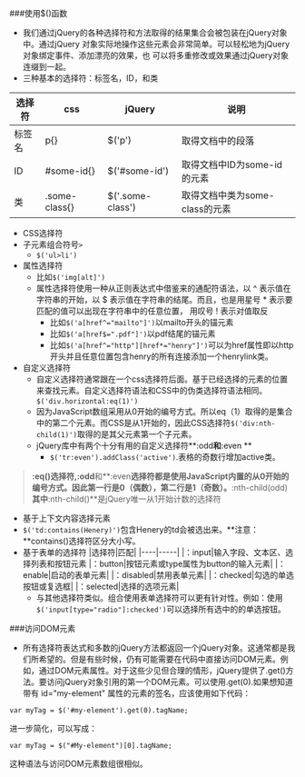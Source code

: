 ###使用$()函数
 - 我们通过jQuery的各种选择符和方法取得的结果集合会被包装在jQuery对象中。通过jQuery
对象实际地操作这些元素会非常简单。可以轻松地为jQuery对象绑定事件、添加漂亮的效果，也
可以将多重修改或效果通过jQuery对象连缀到一起。
 - 三种基本的选择符：标签名，ID，和类
 
|选择符|css|jQuery|说明|
|-----|---|---|----|
|标签名|p{}|$('p')|取得文档中的段落
|ID|#some-id{}|$('#some-id')|取得文档中ID为some-id的元素
|类|.some-class{}|$('.some-class')|取得文档中类为some-class的元素

- CSS选择符
 - 子元素组合符号`>`
   - `$('ul>li')`
 - 属性选择符
   - 比如`$('img[alt]')`
   - 属性选择符使用一种从正则表达式中借鉴来的通配符语法，以 ^ 表示值在字符串的开始，以 $
表示值在字符串的结尾。而且，也是用星号 * 表示要匹配的值可以出现在字符串中的任意位置，
用叹号 ! 表示对值取反
      -  比如`$('a[href^="mailto"]')`以mailto开头的锚元素
      -  比如`$('a[href$=".pdf"]')`以pdf结尾的锚元素
      -  比如`$('a[href^="http"][href*="henry"]')`可以为href属性即以http开头并且任意位置包含henry的所有连接添加一个henrylink类。
- 自定义选择符
    - 自定义选择符通常跟在一个css选择符后面。基于已经选择的元素的位置来查找元素。自定义选择符语法和CSS中的伪类选择符语法相同。
`$('div.horizontal:eq(1)')`
    - 因为JavaScript数组采用从0开始的编号方式。所以eq（1）取得的是集合中的第二个元素。而CSS是从1开始的，因此CSS选择符`$('div:nth-child(1)')`取得的是其父元素第一个子元素。
    - jQuery库中有两个十分有用的自定义选择符**:odd**和**:even    **
       - `$('tr:even').addClass('active')`.表格的奇数行增加active类。
>**:eq()**选择符,**:odd**和**:even**选择符都是使用JavaScript内置的从0开始的编号方式。因此第一行是0（偶数），第二行是1（奇数）。**:nth-child(odd)**其中**:nth-child()**是jQuery唯一从1开始计数的选择符 
 
  - 基于上下文内容选择元素
   -  `$('td:contains(Henery)')`包含Henery的td会被选出来。**注意：**contains()选择符区分大小写。
 - 基于表单的选择符
|选择符|匹配|
|----|-----|
|：input|输入字段、文本区、选择列表和按钮元素
|：button|按钮元素或type属性为button的输入元素|
|：enable|启动的表单元素|
|：disabled|禁用表单元素|
|：checked|勾选的单选按钮或复选框|
|：selected|选择的选项元素|
   - 与其他选择符类似。组合使用表单选择符可以更有针对性。例如：使用`$('input[type="radio"]:checked')`可以选择所有选中的的单选按钮。

###访问DOM元素
 - 所有选择符表达式和多数的jQuery方法都返回一个jQuery对象。这通常都是我们所希望的。但是有些时候，仍有可能需要在代码中直接访问DOM元素。例如，通过DOM元素属性。对于这些少见但合理的情形，jQuery提供了.get()方法。要访问jQuery对象引用的第一个DOM元素。可以使用.get(0).如果想知道带有 id="my-element" 属性的元素的签名，应该使用如下代码：
```
var myTag = $('#my-element').get(0).tagName;
```
进一步简化，可以写成：
```
var myTag = $("#My-element")[0].tagName;
```
这种语法与访问DOM元素数组很相似。

      




